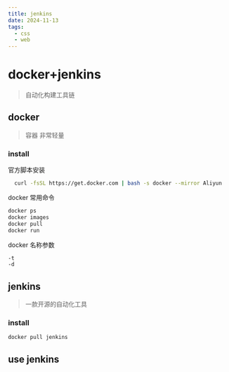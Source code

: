 ```yaml
---
title: jenkins
date: 2024-11-13
tags:
  - css
  - web
---
```


# docker+jenkins

> 自动化构建工具链

## docker

> 容器 非常轻量

### install

官方脚本安装

```sh
  curl -fsSL https://get.docker.com | bash -s docker --mirror Aliyun
```

docker 常用命令

```sh
docker ps
docker images
docker pull
docker run
```

docker 名称参数

```sh
-t
-d
```

## jenkins

> 一款开源的自动化工具

### install

```sh
docker pull jenkins
```

## use jenkins
